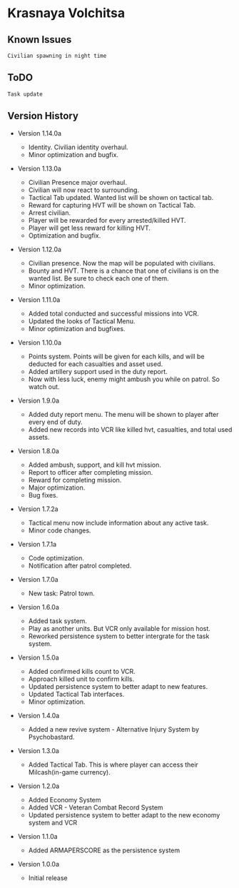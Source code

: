 # Krasnaya Volchitsa

## Known Issues
    Civilian spawning in night time
## ToDO
    Task update
## Version History

* Version 1.14.0a
    - Identity. Civilian identity overhaul.
    - Minor optimization and bugfix.

* Version 1.13.0a
    - Civilian Presence major overhaul.
    - Civilian will now react to surrounding. 
    - Tactical Tab updated. Wanted list will be shown on tactical tab.
    - Reward for capturing HVT will be shown on Tactical Tab.
    - Arrest civilian.
    - Player will be rewarded for every arrested/killed HVT.
    - Player will get less reward for killing HVT.
    - Optimization and bugfix.

* Version 1.12.0a
    - Civilian presence. Now the map will be populated with civilians.
    - Bounty and HVT. There is a chance that one of civilians is on the wanted list. Be sure to check each one of them. 
    - Minor optimization.

* Version 1.11.0a
    - Added total conducted and successful missions into VCR.
    - Updated the looks of Tactical Menu.
    - Minor optimization and bugfixes.

* Version 1.10.0a
    - Points system. Points will be given for each kills, and will be deducted for each casualties and asset used. 
    - Added artillery support used in the duty report.
    - Now with less luck, enemy might ambush you while on patrol. So watch out.

* Version 1.9.0a
    - Added duty report menu. The menu will be shown to player after every end of duty.
    - Added new records into VCR like killed hvt, casualties, and total used assets.

* Version 1.8.0a
    - Added ambush, support, and kill hvt mission.
    - Report to officer after completing mission.
    - Reward for completing mission.
    - Major optimization.
    - Bug fixes.

* Version 1.7.2a
    - Tactical menu now include information about any active task.
    - Minor code changes.

* Version 1.7.1a
    - Code optimization. 
    - Notification after patrol completed.

* Version 1.7.0a
    - New task: Patrol town. 

* Version 1.6.0a
    - Added task system.
    - Play as another units. But VCR only available for mission host.
    - Reworked persistence system to better intergrate for the task system. 

* Version 1.5.0a
    - Added confirmed kills count to VCR.
    - Approach killed unit to confirm kills.
    - Updated persistence system to better adapt to new features. 
    - Updated Tactical Tab interfaces.
    - Minor optimization.

* Version 1.4.0a
    - Added a new revive system - Alternative Injury System by Psychobastard. 

* Version 1.3.0a
    - Added Tactical Tab. This is where player can access their Milcash(in-game currency).

* Version 1.2.0a
    - Added Economy System
    - Added VCR - Veteran Combat Record System
    - Updated persistence system to better adapt to the new economy system and VCR

* Version 1.1.0a
    - Added ARMAPERSCORE as the persistence system

* Version 1.0.0a
    - Initial release
